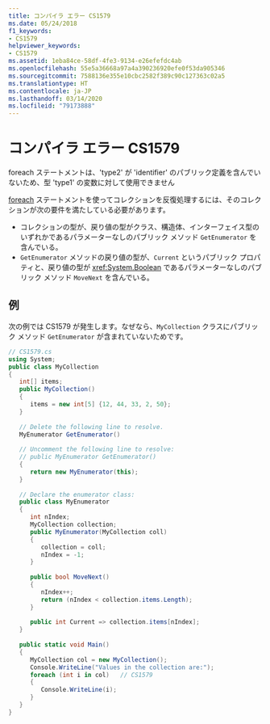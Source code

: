 ```yaml
---
title: コンパイラ エラー CS1579
ms.date: 05/24/2018
f1_keywords:
- CS1579
helpviewer_keywords:
- CS1579
ms.assetid: 1eba84ce-58df-4fe3-9134-e26efefdc4ab
ms.openlocfilehash: 55e5a36668a97a4a390236920efe0f53da905346
ms.sourcegitcommit: 7588136e355e10cbc2582f389c90c127363c02a5
ms.translationtype: HT
ms.contentlocale: ja-JP
ms.lasthandoff: 03/14/2020
ms.locfileid: "79173888"
---
```

# <a name="compiler-error-cs1579"></a>コンパイラ エラー CS1579
foreach ステートメントは、'type2' が 'identifier' のパブリック定義を含んでいないため、型 'type1' の変数に対して使用できません

[foreach](../keywords/foreach-in.md) ステートメントを使ってコレクションを反復処理するには、そのコレクションが次の要件を満たしている必要があります。

- コレクションの型が、戻り値の型がクラス、構造体、インターフェイス型のいずれかであるパラメーターなしのパブリック メソッド `GetEnumerator` を含んでいる。
- `GetEnumerator` メソッドの戻り値の型が、`Current` というパブリック プロパティと、戻り値の型が <xref:System.Boolean> であるパラメーターなしのパブリック メソッド `MoveNext` を含んでいる。

## <a name="example"></a>例

次の例では CS1579 が発生します。なぜなら、`MyCollection` クラスにパブリック メソッド `GetEnumerator` が含まれていないためです。

```csharp  
// CS1579.cs  
using System;  
public class MyCollection
{  
   int[] items;  
   public MyCollection()
   {  
      items = new int[5] {12, 44, 33, 2, 50};  
   }  
  
   // Delete the following line to resolve.  
   MyEnumerator GetEnumerator()  
  
   // Uncomment the following line to resolve:  
   // public MyEnumerator GetEnumerator()
   {  
      return new MyEnumerator(this);  
   }  
  
   // Declare the enumerator class:  
   public class MyEnumerator
   {  
      int nIndex;  
      MyCollection collection;  
      public MyEnumerator(MyCollection coll)
      {  
         collection = coll;  
         nIndex = -1;  
      }  
  
      public bool MoveNext()
      {  
         nIndex++;  
         return (nIndex < collection.items.Length);  
      }  
  
      public int Current => collection.items[nIndex];
   }  
  
   public static void Main()
   {  
      MyCollection col = new MyCollection();  
      Console.WriteLine("Values in the collection are:");  
      foreach (int i in col)   // CS1579  
      {  
         Console.WriteLine(i);  
      }  
   }  
}  
```
